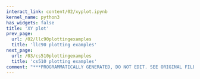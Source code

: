 ```yaml
---
interact_link: content/02/xyplot.ipynb
kernel_name: python3
has_widgets: false
title: 'XY plot'
prev_page:
  url: /02/llc90plottingexamples
  title: 'llc90 plotting examples'
next_page:
  url: /03/cs510plottingexamples
  title: 'cs510 plotting examples'
comment: "***PROGRAMMATICALLY GENERATED, DO NOT EDIT. SEE ORIGINAL FILES IN /content***"
---
```

